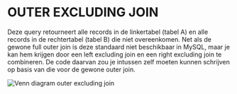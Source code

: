 # OUTER EXCLUDING JOIN

Deze query retourneert alle records in de linkertabel \(tabel A\) en alle records in de rechtertabel \(tabel B\) die niet overeenkomen. Net als de gewone full outer join is deze standaard niet beschikbaar in MySQL, maar je kan hem krijgen door een left excluding join en een right excluding join te combineren. De code daarvan zou je intussen zelf moeten kunnen schrijven op basis van die voor de gewone outer join.

![Venn diagram outer excluding join](https://modernways.be/myap/it/image/sql/venn%20diagram%20outer%20excluding%20join.png)

